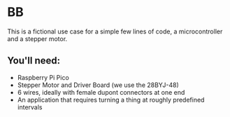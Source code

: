 # BB

This is a fictional use case for a simple few lines of code, a microcontroller and a stepper motor.

## You'll need:
- Raspberry Pi Pico
- Stepper Motor and Driver Board (we use the 28BYJ-48)
- 6 wires, ideally with female dupont connectors at one end
- An application that requires turning a thing at roughly predefined intervals
  

